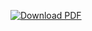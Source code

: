[![Download PDF](https://img.shields.io/badge/Download-PDF-green)](https://gitlab.fa-wi.de/punicawaikiki/edf-master-thesis/-/jobs/artifacts/master/raw/EDF%20Master%20Thesis.pdf?job=compile)